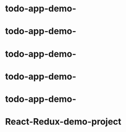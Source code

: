# todo-app-demo-
# todo-app-demo-
# todo-app-demo-
# todo-app-demo-
# todo-app-demo-
# React-Redux-demo-project
